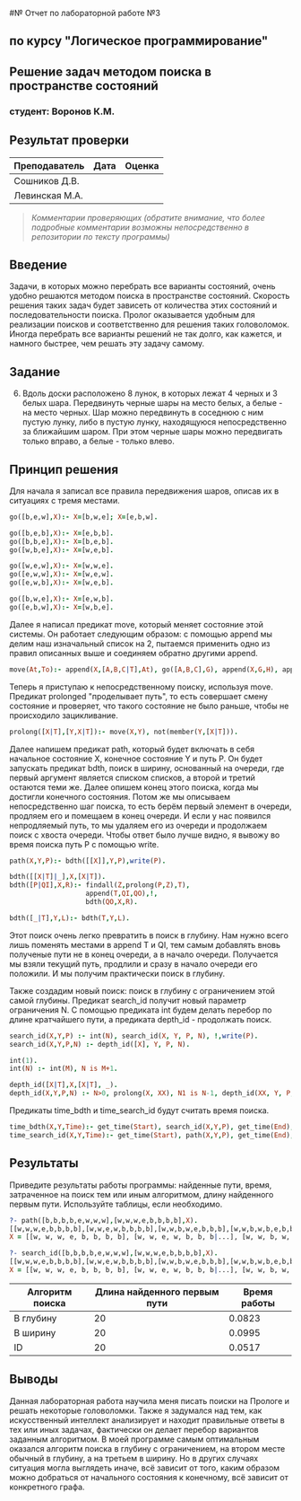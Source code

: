 #№ Отчет по лабораторной работе №3
## по курсу "Логическое программирование"

## Решение задач методом поиска в пространстве состояний

### студент: Воронов К.М.

## Результат проверки

| Преподаватель     | Дата         |  Оценка       |
|-------------------|--------------|---------------|
| Сошников Д.В. |              |               |
| Левинская М.А.|              |               |

> *Комментарии проверяющих (обратите внимание, что более подробные комментарии возможны непосредственно в репозитории по тексту программы)*


## Введение

Задачи, в которых можно перебрать все варианты состояний, очень удобно решаются методом поиска в пространстве состояний. Скорость решения таких задач будет зависеть от количества этих состояний и последовательности поиска. Пролог оказывается удобным для реализации поисков и соответственно для решения таких головоломок. Иногда перебрать все варианты решений не так долго, как кажется, и намного быстрее, чем решать эту задачу самому.

## Задание

6. Вдоль доски расположено  8  лунок, в которых лежат  4  черных и  3  белых шара. Передвинуть черные шары на место белых, а белые - на место черных. Шар можно передвинуть в соседнюю с ним пустую лунку, либо в пустую лунку, находящуюся непосредственно за ближайшим шаром. При этом черные шары можно передвигать только вправо, а белые - только влево. 

## Принцип решения

Для начала я записал все правила передвижения шаров, описав их в ситуациях с тремя местами.

```Prolog 
go([b,e,w],X):- X=[b,w,e]; X=[e,b,w].

go([b,e,b],X):- X=[e,b,b].
go([b,b,e],X):- X=[b,e,b].
go([w,b,e],X):- X=[w,e,b].

go([w,e,w],X):- X=[w,w,e].
go([e,w,w],X):- X=[w,e,w].
go([e,w,b],X):- X=[w,e,b].

go([b,w,e],X):- X=[e,w,b].
go([e,b,w],X):- X=[w,b,e].
```
Далее я написал предикат move, который меняет состояние этой системы. Он работает следующим образом: с помощью append мы делим наш изначальный список на 2, пытаемся применить одно из правил описанных выше и соединяем обратно другими append.

```Prolog
move(At,To):- append(X,[A,B,C|T],At), go([A,B,C],G), append(X,G,H), append(H,T,To).
```
Теперь я приступаю к непосредственному поиску, используя move. Предикат prolonged "проделывает путь", то есть совершает смену состояние и проверяет, что такого состояние не было раньше, чтобы не происходило зацикливание.

```Prolog
prolong([X|T],[Y,X|T]):- move(X,Y), not(member(Y,[X|T])).
```

Далее напишем предикат path, который будет включать в себя начальное состояние Х, конечное состояние Y и путь P. Он будет запускать предикат bdth, поиск в ширину, основанный на очереди, где первый аргумент является списком списков, а второй и третий остаются теми же. Далее опишем конец этого поиска, когда мы достигли конечного состояния. Потом же мы описываем непосредственно шаг поиска, то есть берём первый элемент в очереди, продляем его и помещаем в конец очереди. И если у нас появился непродляемый путь, то мы удаляем его из очереди и продолжаем поиск с хвоста очереди. Чтобы ответ было лучше видно, я вывожу во время поиска путь P с помощью write.

```Prolog
path(X,Y,P):- bdth([[X]],Y,P),write(P).

bdth([[X|T]|_],X,[X|T]).
bdth([P|QI],X,R):- findall(Z,prolong(P,Z),T),
                   append(T,QI,QO),!,
                   bdth(QO,X,R).

bdth([_|T],Y,L):- bdth(T,Y,L).
```

Этот поиск очень легко превратить в поиск в глубину. Нам нужно всего лишь поменять местами в append T и QI, тем самым добавлять вновь полученые пути не в конец очереди, а в начало очереди. Получается мы взяли текущий путь, продлили и сразу в начало очереди его положили. И мы получим практически поиск в глубину.

Также создадим новый поиск: поиск в глубину с ограничением этой самой глубины. Предикат search_id получит новый параметр ограничения N. С помощью предиката int будем делать перебор по длине кратчайшего пути, а предиката depth_id - продолжать поиск. 

```Prolog
search_id(X,Y,P) :- int(N), search_id(X, Y, P, N), !,write(P).
search_id(X,Y,P,N) :- depth_id([X], Y, P, N).

int(1).
int(N) :- int(M), N is M+1.

depth_id([X|T],X,[X|T], _).
depth_id(X,Y,P,N) :- N>0, prolong(X, XX), N1 is N-1, depth_id(XX, Y, P, N1).

```

Предикаты time_bdth и time_search_id будут считать время поиска.

```Prolog
time_bdth(X,Y,Time):- get_time(Start), search_id(X,Y,P), get_time(End), Time is End - Start.
time_search_id(X,Y,Time):- get_time(Start), path(X,Y,P), get_time(End), Time is End - Start.
```

## Результаты

Приведите результаты работы программы: найденные пути, время, затраченное на поиск тем или иным алгоритмом, длину найденного первым пути. Используйте таблицы, если необходимо.

```Prolog
?- path([b,b,b,b,e,w,w,w],[w,w,w,e,b,b,b,b],X).
[[w,w,w,e,b,b,b,b],[w,w,e,w,b,b,b,b],[w,w,b,w,e,b,b,b],[w,w,b,w,b,e,b,b],[w,w,b,e,b,w,b,b],[w,e,b,w,b,w,b,b],[e,w,b,w,b,w,b,b],[b,w,e,w,b,w,b,b],[b,w,b,w,e,w,b,b],[b,w,b,w,b,w,e,b],[b,w,b,w,b,w,b,e],[b,w,b,w,b,e,b,w],[b,w,b,e,b,w,b,w],[b,e,b,w,b,w,b,w],[b,b,e,w,b,w,b,w],[b,b,b,w,e,w,b,w],[b,b,b,w,b,w,e,w],[b,b,b,w,b,e,w,w],[b,b,b,e,b,w,w,w],[b,b,b,b,e,w,w,w]]
X = [[w, w, w, e, b, b, b, b], [w, w, e, w, b, b, b|...], [w, w, b, w, e, b|...], [w, w, b, w, b|...], [w, w, b, e|...], [w, e, b|...], [e, w|...], [b|...], [...|...]|...] .

?- search_id([b,b,b,b,e,w,w,w],[w,w,w,e,b,b,b,b],X).
[[w,w,w,e,b,b,b,b],[w,w,e,w,b,b,b,b],[w,w,b,w,e,b,b,b],[w,w,b,w,b,e,b,b],[w,w,b,e,b,w,b,b],[w,e,b,w,b,w,b,b],[e,w,b,w,b,w,b,b],[b,w,e,w,b,w,b,b],[b,w,b,w,e,w,b,b],[b,w,b,w,b,w,e,b],[b,w,b,w,b,w,b,e],[b,w,b,w,b,e,b,w],[b,w,b,e,b,w,b,w],[b,e,b,w,b,w,b,w],[b,b,e,w,b,w,b,w],[b,b,b,w,e,w,b,w],[b,b,b,w,b,w,e,w],[b,b,b,w,b,e,w,w],[b,b,b,e,b,w,w,w],[b,b,b,b,e,w,w,w]]
X = [[w, w, w, e, b, b, b, b], [w, w, e, w, b, b, b|...], [w, w, b, w, e, b|...], [w, w, b, w, b|...], [w, w, b, e|...], [w, e, b|...], [e, w|...], [b|...], [...|...]|...].
```

| Алгоритм поиска |  Длина найденного первым пути  |  Время работы  |
|-----------------|--------------------------------|----------------|
| В глубину       |               20               |     0.0823     |
| В ширину        |               20               |     0.0995     |
| ID              |               20               |     0.0517     |

## Выводы

Данная лабораторная работа научила меня писать поиски на Прологе и решать некоторые головоломки. Также я задумался над тем, как искусственный интеллект анализирует и находит правильные ответы в тех или иных задачах, фактически он делает перебор вариантов заданным алгоритмом. В моей программе самым оптимальным оказался алгоритм поиска в глубину с ограничением, на втором месте обычный в глубину, а на третьем в ширину. Но в других случаях ситуация могла выглядеть иначе, всё зависит от того, каким образом можно добраться от начального состояния к конечному, всё зависит от конкретного графа. 




